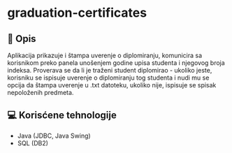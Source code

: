 # graduation-certificates

## :bookmark_tabs: Opis

Aplikacija prikazuje i štampa uverenje o diplomiranju, komunicira sa korisnikom preko panela unošenjem godine upisa studenta i njegovog broja indeksa. Proverava se da li je traženi student diplomirao - ukoliko jeste, korisniku se ispisuje uverenje o diplomiranju tog studenta i nudi mu se opcija da štampa uverenje u .txt datoteku, ukoliko nije, ispisuje se spisak nepoloženih predmeta.

## :computer: Korisćene tehnologije
* Java (JDBC, Java Swing)
* SQL (DB2)

